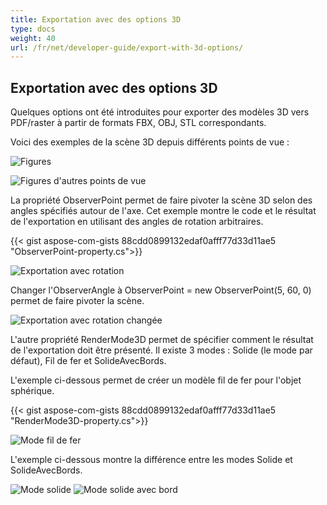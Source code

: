 ```yaml
---
title: Exportation avec des options 3D
type: docs
weight: 40
url: /fr/net/developer-guide/export-with-3d-options/
---
```


## **Exportation avec des options 3D**

Quelques options ont été introduites pour exporter des modèles 3D vers PDF/raster à partir de formats FBX, OBJ, STL correspondants.

Voici des exemples de la scène 3D depuis différents points de vue :

![Figures](/fr/_assets/guide/3d/fig1.png)

![Figures d'autres points de vue](/fr/_assets/guide/3d/fig2.png)

La propriété ObserverPoint permet de faire pivoter la scène 3D selon des angles spécifiés autour de l'axe. Cet exemple montre le code et le résultat de l'exportation en utilisant des angles de rotation arbitraires.

{{< gist aspose-com-gists 88cdd0899132edaf0afff77d33d11ae5 "ObserverPoint-property.cs">}}


![Exportation avec rotation](/fr/_assets/guide/3d/fig3.png)

Changer l'ObserverAngle à ObserverPoint = new ObserverPoint(5, 60, 0) permet de faire pivoter la scène.

![Exportation avec rotation changée](/fr/_assets/guide/3d/fig4.png)

L'autre propriété RenderMode3D permet de spécifier comment le résultat de l'exportation doit être présenté. Il existe 3 modes : Solide (le mode par défaut), Fil de fer et SolideAvecBords.

L'exemple ci-dessous permet de créer un modèle fil de fer pour l'objet sphérique.

{{< gist aspose-com-gists 88cdd0899132edaf0afff77d33d11ae5 "RenderMode3D-property.cs">}}

![Mode fil de fer](/fr/_assets/guide/3d/fig5.png)

L'exemple ci-dessous montre la différence entre les modes Solide et SolideAvecBords.

![Mode solide](/fr/_assets/guide/3d/fig6.png)
![Mode solide avec bord](/fr/_assets/guide/3d/fig7.png)
